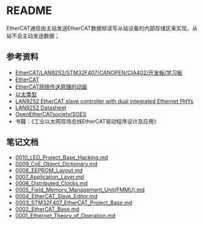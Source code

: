 # README

EtherCAT通信由主站发送EtherCAT数据帧读写从站设备的内部存储区来实现，从站不会主动发送数据；

## 参考资料

* [EtherCAT/LAN9252/STM32F407/CANOPEN/CIA402/开发板/学习板](https://item.taobao.com/item.htm?spm=a230r.1.14.16.c20877c4nQQ1Bj&id=583281404648&ns=1&abbucket=6#detail)
* [EtherCAT](https://zh.wikipedia.org/wiki/EtherCAT)
* [EtherCAT网络传送原理的动画](https://upload.wikimedia.org/wikipedia/commons/1/1f/EthercatOperatingPrinciple.svg)
* [以太类型](https://zh.wikipedia.org/wiki/%E4%BB%A5%E5%A4%AA%E7%B1%BB%E5%9E%8B)
* [LAN9252 EtherCAT slave controller with dual integrated Ethernet PHYs](https://www.microchip.com/wwwproducts/en/LAN9252#additional-features)
* [LAN9252 Datasheet](http://ww1.microchip.com/downloads/en/DeviceDoc/00001909A.pdf)
* [OpenEtherCATsociety/SOES](https://github.com/OpenEtherCATsociety/SOES)
* 书籍：《工业以太网现场总线EtherCAT驱动程序设计及应用》

## 笔记文档

* [0010_LED_Project_Base_Hacking.md](./docs/0010_LED_Project_Base_Hacking.md)
* [0009_CoE_Object_Dictionary.md](./docs/0009_CoE_Object_Dictionary.md)
* [0008_EEPROM_Layout.md](./docs/0008_EEPROM_Layout.md)
* [0007_Application_Layer.md](./docs/0007_Application_Layer.md)
* [0006_Distributed_Clocks.md](./docs/0006_Distributed_Clocks.md)
* [0005_Field_Memory_Management_Unit(FMMU).md](./docs/0005_Field_Memory_Management_Unit(FMMU).md)
* [0004_EtherCAT_Slave_Editor.md](./docs/0004_EtherCAT_Slave_Editor.md)
* [0003_STM32F407_EtherCAT_Project_Base.md](./docs/0003_STM32F407_EtherCAT_Project_Base.md)
* [0002_EtherCAT_Base.md](./docs/0002_EtherCAT_Base.md)
* [0001_Ethernet_Theory_of_Operation.md](./docs/0001_Ethernet_Theory_of_Operation.md)

